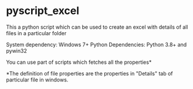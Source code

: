 # pyscript_excel
This a python script which can be used to create an excel with details of all files in a particular folder

System dependency: Windows 7+
Python Dependencies: Python 3.8+ and pywin32

You can use part of scripts which fetches all the properties*

*The definition of file properties are the properties in "Details" tab of particular file in windows.
